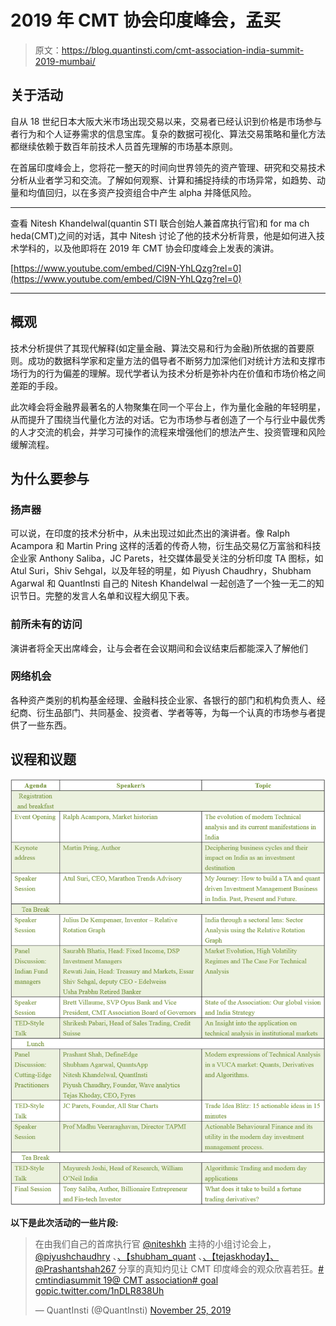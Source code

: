 # 2019 年 CMT 协会印度峰会，孟买

> 原文：<https://blog.quantinsti.com/cmt-association-india-summit-2019-mumbai/>

## 关于活动

自从 18 世纪日本大阪大米市场出现交易以来，交易者已经认识到价格是市场参与者行为和个人证券需求的信息宝库。复杂的数据可视化、算法交易策略和量化方法都继续依赖于数百年前技术人员首先理解的市场基本原则。

在首届印度峰会上，您将花一整天的时间向世界领先的资产管理、研究和交易技术分析从业者学习和交流。了解如何观察、计算和捕捉持续的市场异常，如趋势、动量和均值回归，以在多资产投资组合中产生 alpha 并降低风险。

* * *

查看 Nitesh Khandelwal(quantin STI 联合创始人兼首席执行官)和 for ma ch heda(CMT)之间的对话，其中 Nitesh 讨论了他的技术分析背景，他是如何进入技术学科的，以及他即将在 2019 年 CMT 协会印度峰会上发表的演讲。

[https://www.youtube.com/embed/Cl9N-YhLQzg?rel=0](https://www.youtube.com/embed/Cl9N-YhLQzg?rel=0)

* * *

## 概观

技术分析提供了其现代解释(如定量金融、算法交易和行为金融)所依据的首要原则。成功的数据科学家和定量方法的倡导者不断努力加深他们对统计方法和支撑市场行为的行为偏差的理解。现代学者认为技术分析是弥补内在价值和市场价格之间差距的手段。

此次峰会将金融界最著名的人物聚集在同一个平台上，作为量化金融的年轻明星，从而提升了围绕当代量化方法的对话。它为市场参与者创造了一个与行业中最优秀的人才交流的机会，并学习可操作的流程来增强他们的想法产生、投资管理和风险缓解流程。

## 为什么要参与

### 扬声器

可以说，在印度的技术分析中，从未出现过如此杰出的演讲者。像 Ralph Acampora 和 Martin Pring 这样的活着的传奇人物，衍生品交易亿万富翁和科技企业家 Anthony Saliba，JC Parets，社交媒体最受关注的分析印度 TA 图标，如 Atul Suri，Shiv Sehgal，以及年轻的明星，如 Piyush Chaudhry，Shubham Agarwal 和 QuantInsti 自己的 Nitesh Khandelwal 一起创造了一个独一无二的知识节日。完整的发言人名单和议程大纲见下表。

### 前所未有的访问

演讲者将全天出席峰会，让与会者在会议期间和会议结束后都能深入了解他们

### 网络机会

各种资产类别的机构基金经理、金融科技企业家、各银行的部门和机构负责人、经纪商、衍生品部门、共同基金、投资者、学者等等，为每一个认真的市场参与者提供了一些东西。

## 议程和议题

![](img/5b5c119182847cdbd71d0262b1fcc27b.png)

**以下是此次活动的一些片段:**



> 在由我们自己的首席执行官 [@niteshkh](https://twitter.com/niteshkh?ref_src=twsrc%5Etfw) 主持的小组讨论会上， [@piyushchaudhry](https://twitter.com/piyushchaudhry?ref_src=twsrc%5Etfw) 、[、【shubham_quant](https://twitter.com/shubham_quant?ref_src=twsrc%5Etfw) 、[、【tejaskhoday】、](https://twitter.com/tejaskhoday?ref_src=twsrc%5Etfw) [@Prashantshah267](https://twitter.com/Prashantshah267?ref_src=twsrc%5Etfw) 分享的真知灼见让 CMT 印度峰会的观众欣喜若狂。[# cmtindiasummit 19](https://twitter.com/hashtag/cmtindiasummit19?src=hash&ref_src=twsrc%5Etfw)[@ CMT association](https://twitter.com/CMTAssociation?ref_src=twsrc%5Etfw)[# goal go](https://twitter.com/hashtag/goalgo?src=hash&ref_src=twsrc%5Etfw)[pic.twitter.com/1nDLR838Uh](https://t.co/1nDLR838Uh)
> 
> — QuantInsti (@QuantInsti) [November 25, 2019](https://twitter.com/QuantInsti/status/1198963892140920832?ref_src=twsrc%5Etfw)

